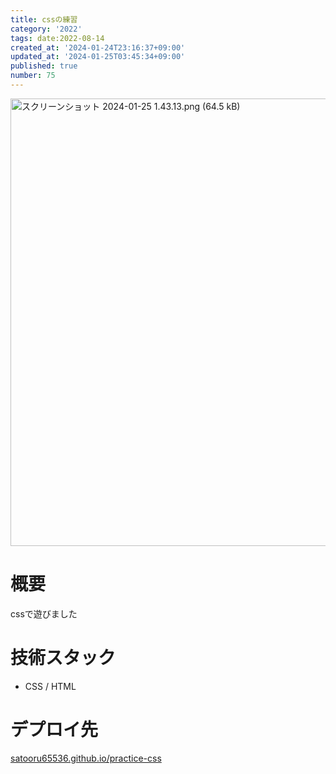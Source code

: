 ```yaml
---
title: cssの練習
category: '2022'
tags: date:2022-08-14
created_at: '2024-01-24T23:16:37+09:00'
updated_at: '2024-01-25T03:45:34+09:00'
published: true
number: 75
---
```


<img width="716" alt="スクリーンショット 2024-01-25 1.43.13.png (64.5 kB)" src="https://img.esa.io/uploads/production/attachments/21347/2024/01/25/148142/39605d14-e902-4751-8910-ced8d9e69111.png">


# 概要
cssで遊びました

# 技術スタック
- CSS / HTML

# デプロイ先
[satooru65536.github.io/practice-css](https://satooru65536.github.io/practice-css/)

